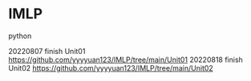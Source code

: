 # IMLP
python

20220807 finish Unit01 https://github.com/yyyyuan123/IMLP/tree/main/Unit01
20220818 finish Unit02 https://github.com/yyyyuan123/IMLP/tree/main/Unit02